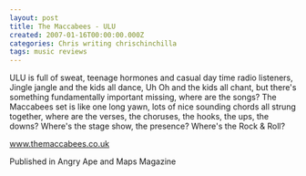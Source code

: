 ```yaml
---
layout: post
title: The Maccabees - ULU
created: 2007-01-16T00:00:00.000Z
categories: Chris writing chrischinchilla
tags: music reviews
---
```


ULU is full of sweat, teenage hormones and casual day time radio listeners, Jingle jangle and the kids all dance, Uh Oh and the kids all chant, but there's something fundamentally important missing, where are the songs? The Maccabees set is like one long yawn, lots of nice sounding chords all strung together, where are the verses, the choruses, the hooks, the ups, the downs? Where's the stage show, the presence? Where's the Rock & Roll?

<a href='http://www.themaccabees.co.uk' target='_blank'>www.themaccabees.co.uk</a>

Published in Angry Ape and Maps Magazine
